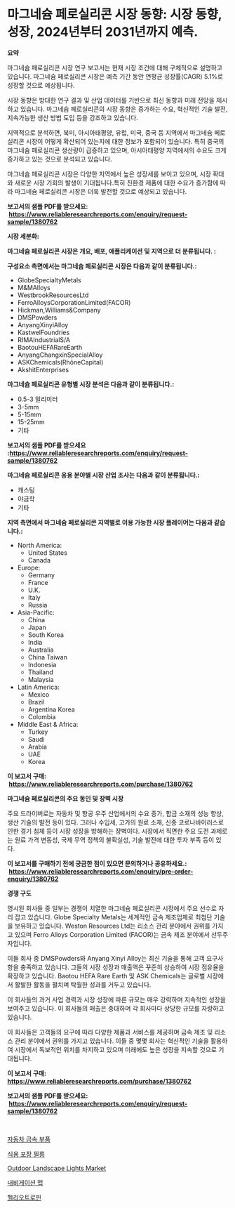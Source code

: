 <p><h1>마그네슘 페로실리콘 시장 동향: 시장 동향, 성장, 2024년부터 2031년까지 예측.</h1></p><p><strong>요약</strong></p>
<p><p>마그네슘 페로실리콘 시장 연구 보고서는 현재 시장 조건에 대해 구체적으로 설명하고 있습니다. 마그네슘 페로실리콘 시장은 예측 기간 동안 연평균 성장률(CAGR) 5.1%로 성장할 것으로 예상됩니다. </p><p>시장 동향은 방대한 연구 결과 및 산업 데이터를 기반으로 최신 동향과 미래 전망을 제시하고 있습니다. 마그네슘 페로실리콘의 시장 동향은 증가하는 수요, 혁신적인 기술 발전, 지속가능한 생산 방법 도입 등을 강조하고 있습니다.</p><p>지역적으로 분석하면, 북미, 아시아태평양, 유럽, 미국, 중국 등 지역에서 마그네슘 페로실리콘 시장이 어떻게 확산되어 있는지에 대한 정보가 포함되어 있습니다. 특히 중국의 마그네슘 페로실리콘 생산량이 급증하고 있으며, 아시아태평양 지역에서의 수요도 크게 증가하고 있는 것으로 분석되고 있습니다.</p><p>마그네슘 페로실리콘 시장은 다양한 지역에서 높은 성장세를 보이고 있으며, 시장 확대와 새로운 시장 기회의 발생이 기대됩니다.특히 친환경 제품에 대한 수요가 증가함에 따라 마그네슘 페로실리콘 시장은 더욱 발전할 것으로 예상되고 있습니다.</p></p>
<p><strong>보고서의 샘플 PDF를 받으세요: &nbsp;<a href="https://www.reliableresearchreports.com/enquiry/request-sample/1380762">https://www.reliableresearchreports.com/enquiry/request-sample/1380762</a></strong></p>
<p><strong>시장 세분화:</strong></p>
<p><strong> 마그네슘 페로실리콘 시장은 개요, 배포, 애플리케이션 및 지역으로 더 분류됩니다. :</strong></p>
<p><strong>구성요소 측면에서는 마그네슘 페로실리콘 시장은 다음과 같이 분류됩니다.:</strong></p>
<p><ul><li>GlobeSpecialtyMetals</li><li>M&MAlloys</li><li>WestbrookResourcesLtd</li><li>FerroAlloysCorporationLimited(FACOR)</li><li>Hickman,Williams&Company</li><li>DMSPowders</li><li>AnyangXinyiAlloy</li><li>KastwelFoundries</li><li>RIMAIndustrialS/A</li><li>BaotouHEFARareEarth</li><li>AnyangChangxinSpecialAlloy</li><li>ASKChemicals(RhôneCapital)</li><li>AkshitEnterprises</li></ul></p>
<p><strong> 마그네슘 페로실리콘 유형별 시장 분석은 다음과 같이 분류됩니다.:</strong></p>
<p><ul><li>0.5-3 밀리미터</li><li>3-5mm</li><li>5-15mm</li><li>15-25mm</li><li>기타</li></ul></p>
<p><strong>보고서의 샘플 PDF를 받으세요 :<a href="https://www.reliableresearchreports.com/enquiry/request-sample/1380762">https://www.reliableresearchreports.com/enquiry/request-sample/1380762</a></strong></p>
<p><strong> 마그네슘 페로실리콘 응용 분야별 시장 산업 조사는 다음과 같이 분류됩니다.:</strong></p>
<p><ul><li>캐스팅</li><li>야금학</li><li>기타</li></ul></p>
<p><strong>지역 측면에서 마그네슘 페로실리콘 지역별로 이용 가능한 시장 플레이어는 다음과 같습니다.:</strong></p>
<p><ul>
    <li>
        North America:
        <ul>
            <li>United States</li>
            <li>Canada</li>
        </ul>
    </li>
    <li>
        Europe:
        <ul>
            <li>Germany</li>
            <li>France</li>
            <li>U.K.</li>
            <li>Italy</li>
            <li>Russia</li>
        </ul>
    </li>
    <li>
        Asia-Pacific:
        <ul>
            <li>China</li>
            <li>Japan</li>
            <li>South Korea</li>
            <li>India</li>
            <li>Australia</li>
            <li>China Taiwan</li>
            <li>Indonesia</li>
            <li>Thailand</li>
            <li>Malaysia</li>
        </ul>
    </li>
    <li>
        Latin America:
        <ul>
            <li>Mexico</li>
            <li>Brazil</li>
            <li>Argentina Korea</li>
            <li>Colombia</li>
        </ul>
    </li>
    <li>
        Middle East & Africa:
        <ul>
            <li>Turkey</li>
            <li>Saudi</li>
            <li>Arabia</li>
            <li>UAE</li>
            <li>Korea</li>
        </ul>
    </li>
    </ul></p>
<p><strong>이 보고서 구매: &nbsp;<a href="https://www.reliableresearchreports.com/purchase/1380762">https://www.reliableresearchreports.com/purchase/1380762</a></strong></p>
<p><strong>마그네슘 페로실리콘의 주요 동인 및 장벽 시장</strong></p>
<p><p>주요 드라이버로는 자동차 및 항공 우주 산업에서의 수요 증가, 합금 소재의 성능 향상, 생산 기술의 발전 등이 있다. 그러나 수입세, 고가의 원료 소재, 신종 코로나바이러스로 인한 경기 침체 등이 시장 성장을 방해하는 장벽이다. 시장에서 직면한 주요 도전 과제로는 원료 가격 변동성, 국제 무역 정책의 불확실성, 기술 발전에 대한 투자 부족 등이 있다.</p></p>
<p><strong>이 보고서를 구매하기 전에 궁금한 점이 있으면 문의하거나 공유하세요.: &nbsp;<a href="https://www.reliableresearchreports.com/enquiry/pre-order-enquiry/1380762">https://www.reliableresearchreports.com/enquiry/pre-order-enquiry/1380762</a></strong></p>
<p><strong>경쟁 구도</strong></p>
<p><p>명시된 회사들 중 일부는 경쟁이 치열한 마그네슘 페로실리콘 시장에서 주요 선수로 자리 잡고 있습니다. Globe Specialty Metals는 세계적인 금속 제조업체로 최첨단 기술을 보유하고 있습니다. Weston Resources Ltd는 리소스 관리 분야에서 권위를 가지고 있으며 Ferro Alloys Corporation Limited (FACOR)는 금속 제조 분야에서 선두주자입니다.</p><p>이들 회사 중 DMSPowders와 Anyang Xinyi Alloy는 최신 기술을 통해 고객 요구사항을 충족하고 있습니다. 그들의 시장 성장과 매출액은 꾸준히 상승하여 시장 점유율을 확장하고 있습니다. Baotou HEFA Rare Earth 및 ASK Chemicals는 글로벌 시장에서 활발한 활동을 펼치며 탁월한 성과를 거두고 있습니다.</p><p>이 회사들의 과거 사업 경력과 시장 성장에 따른 규모는 매우 강력하며 지속적인 성장을 보여주고 있습니다. 이 회사들의 매출은 중대하며 각 회사마다 상당한 규모를 자랑하고 있습니다.</p><p>이 회사들은 고객들의 요구에 따라 다양한 제품과 서비스를 제공하며 금속 제조 및 리소스 관리 분야에서 권위를 가지고 있습니다. 이들 중 몇몇 회사는 혁신적인 기술을 활용하여 시장에서 독보적인 위치를 차지하고 있으며 미래에도 높은 성장을 지속할 것으로 기대됩니다.</p></p>
<p><strong>이 보고서 구매: &nbsp; <a href="https://www.reliableresearchreports.com/purchase/1380762">https://www.reliableresearchreports.com/purchase/1380762</a></strong></p>
<p><strong>보고서의 샘플 PDF를 받으세요: &nbsp;<a href="https://www.reliableresearchreports.com/enquiry/request-sample/1380762">https://www.reliableresearchreports.com/enquiry/request-sample/1380762</a></strong><strong></strong></p>
<p>&nbsp;</p>
<p><p><a href="https://medium.com/@wallacbahrtyinger567686/%EC%9E%90%EB%8F%99%EC%B0%A8-%EA%B8%88%EC%86%8D-%EB%B6%80%ED%92%88-%EC%8B%9C%EC%9E%A5%EC%9D%80-%EC%8B%9C%EC%9E%A5-%EC%A0%90%EC%9C%A0%EC%9C%A8-%EA%B7%9C%EB%AA%A8-%EB%B0%8F-2031%EB%85%84%EA%B9%8C%EC%A7%80%EC%9D%98-%EC%98%88%EC%83%81-%EC%98%88%EC%B8%A1%EC%97%90-%EC%B4%88%EC%A0%90%EC%9D%84-%EB%A7%9E%EC%B6%A5%EB%8B%88%EB%8B%A4-50e1ed13a357">자동차 금속 부품</a></p><p><a href="https://github.com/plelbej847484502/Market-Research-Report-List-1/blob/main/68131743779.md">식용 포장 필름</a></p><p><a href="https://github.com/WillieWoodard/Market-Research-Report-List-4/blob/main/outdoor-landscape-lights-market.md">Outdoor Landscape Lights Market</a></p><p><a href="https://medium.com/@robertojones8678/%EB%82%B4%EB%B9%84%EA%B2%8C%EC%9D%B4%EC%85%98-%EC%A7%80%EB%8F%84-%EC%8B%9C%EC%9E%A5-%EC%8B%9C%EC%9E%A5-cagr-%EC%8B%9C%EC%9E%A5-%EB%8F%99%ED%96%A5-%EB%B0%8F-%EC%84%B1%EC%9E%A5-%EC%A0%84%EB%9E%B5%EC%97%90-%EB%8C%80%ED%95%9C-%ED%86%B5%EC%B0%B0%EB%A0%A5-c564917dacc3">내비게이션 맵</a></p><p><a href="https://github.com/vseigx30c9a1j/Market-Research-Report-List-1/blob/main/81617103780.md">헬리오트로핀</a></p></p>